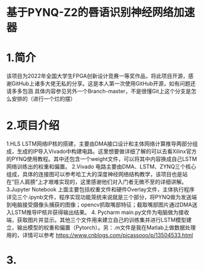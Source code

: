 # 基于PYNQ-Z2的唇语识别神经网络加速器
# 1.简介
该项目为2022年全国大学生FPGA创新设计竞赛一等奖作品，将此项目开源，感谢GitHub上诸多大佬无私的分享。这是本人第一次使用GitHub开源，如有问题还请多多包涵
具体内容参见另外一个Branch-master，不是很懂Git上这个分支是怎么安排的（进行一个烂的摆）
# 2.项目介绍
1.HLS LSTM网络IP核的搭建，主要由DMA接口设计和主体网络计算推导两部分组成，生成的IP导入Vivado中构建电路。这里想要做详细了解的可以去看Xilinx官方的PYNQ使用教程。其中还包含一个weight文件，可以将其中内容换成自己LSTM网络训练出的权重和偏置。
2.Vivado 电路主要由DMA、LSTM、ZYNQ三个核心组成，具体的连接图可以参考哈工大的深度神经网络结构教学，该项目也是站在“巨人肩膀”上才艰难实现的，这里感谢他们对入门者无微不至的详细讲解。
3.Jupyter Notebook 上面主要包括权重文件和硬件Overlay文件，主体执行程序详见三个.ipynb文件，程序实现功能笼统来说就是三个部分，将PYNQ做为发送端到电脑接受摄像头捕获的图像；opencv抓取嘴部特征；截取嘴部图片通过DMA送入LSTM推导IP核并获得输出结果。
4. Pycharm main.py文件为电脑做为接收端，获取图片并显示。其他三个文件用来建立自己的训练集并进行LSTM模型建立，输出模型的权重和偏置（Pytorch）。另：.m文件是我在Matlab上做数据处理用的，详情可以参考 https://www.cnblogs.com/picassooo/p/13504533.html
# 3. 

